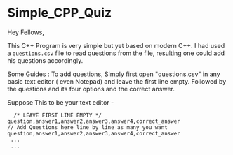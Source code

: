 # Simple_CPP_Quiz

Hey Fellows,

This C++ Program is very simple but yet based on modern C++. I had used a ```questions.csv``` file to read questions from the file, resulting one could add his questions accordingly.

Some Guides : 
To add questions, Simply first open "questions.csv" in any basic text editor ( even Notepad) and leave the first line empty.
Followed by the questions and its four options and the correct answer.

Suppose This to be your text editor -

```csv
  /* LEAVE FIRST LINE EMPTY */
question,answer1,answer2,answer3,answer4,correct_answer                     // Add Questions here line by line as many you want
question,answer1,answer2,answer3,answer4,correct_answer
 ...
 ...
```
